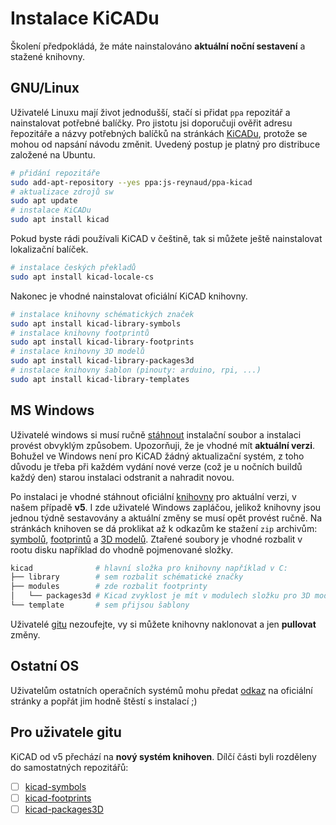 # Instalace KiCADu
Školení předpokládá, že máte nainstalováno __aktuální noční sestavení__ a stažené knihovny.

## GNU/Linux
Uživatelé Linuxu mají život jednodušší, stačí si přidat `ppa` repozitář a nainstalovat potřebné balíčky. Pro jistotu jsi doporučuji ověřit adresu řepozitáře a názvy potřebných balíčků na stránkách [KiCADu](http://kicad-pcb.org/download/ubuntu/), protože se mohou od napsání návodu změnit. Uvedený postup je platný pro distribuce založené na Ubuntu.
```bash
# přidání repozitáře
sudo add-apt-repository --yes ppa:js-reynaud/ppa-kicad
# aktualizace zdrojů sw
sudo apt update
# instalace KiCADu
sudo apt install kicad
```

Pokud byste rádi používali KiCAD v češtině, tak si můžete ještě nainstalovat lokalizační balíček.
```bash
# instalace českých překladů
sudo apt install kicad-locale-cs
```

Nakonec je vhodné nainstalovat oficiální KiCAD knihovny.
```bash
# instalace knihovny schématických značek
sudo apt install kicad-library-symbols
# instalace knihovny footprintů
sudo apt install kicad-library-footprints
# instalace knihovny 3D modelů
sudo apt install kicad-library-packages3d
# instalace knihovny šablon (pinouty: arduino, rpi, ...)
sudo apt install kicad-library-templates
```

## MS Windows
Uživatelé windows si musí ručně [stáhnout](http://downloads.kicad-pcb.org/windows/nightly/) instalační soubor a instalaci provést obvyklým způsobem. Upozorňuji, že je vhodné mít __aktuální verzi__. Bohužel ve Windows není pro KiCAD žádný aktualizační systém, z toho důvodu je třeba při každém vydání nové verze (což je u nočních buildů každý den) starou instalaci odstranit a nahradit novou.

Po instalaci je vhodné stáhnout oficiální [knihovny](http://kicad-pcb.org/libraries/download/) pro aktuální verzi, v našem případě __v5__. I zde uživatelé Windows zapláčou, jelikož knihovny jsou jednou týdně sestavovány a aktuální změny se musí opět provést ručně. Na stránkách knihoven se dá proklikat až k odkazům ke stažení `zip` archivům: [symbolů](https://github.com/KiCad/kicad-symbols/archive/master.zip), [footprintů](https://github.com/KiCad/kicad-footprints/archive/master.zip) a [3D modelů](https://github.com/kicad/kicad-packages3d/archive/master.zip). Ztařené soubory je vhodné rozbalit v rootu disku například do vhodně pojmenované složky.
```bash
kicad              # hlavní složka pro knihovny například v C:
├── library        # sem rozbalit schématické značky
├── modules        # zde rozbalit footprinty
│   └── packages3d # Kicad zvyklost je mít v modulech složku pro 3D modely
└── template       # sem přijsou šablony
```

Uživatelé [gitu](https://git-scm.com/) nezoufejte, vy si můžete knihovny naklonovat a jen __pullovat__ změny.

## Ostatní OS
Uživatelům ostatních operačních systémů mohu předat [odkaz](http://kicad-pcb.org/) na oficiální stránky a popřát jim hodně štěstí s instalací ;)

## Pro uživatele gitu
KiCAD od v5 přechází na __nový systém knihoven__. Dílčí části byli rozděleny do samostatných repozitářů:
- [ ] [kicad-symbols](https://github.com/KiCad/kicad-symbols)
- [ ] [kicad-footprints](https://github.com/KiCad/kicad-footprints)
- [ ] [kicad-packages3D](https://github.com/KiCad/kicad-packages3D)
